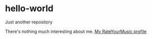 # hello-world
Just another repository

There's nothing much interesting about me.
<a href="https://rateyourmusic.com/~syunikiss">My RateYourMusic profile</a>
